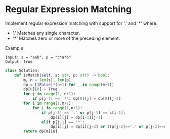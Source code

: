 # Regular Expression Matching

Implement regular expression matching with support for '.' and '*' where:
- '.' Matches any single character.
- '*' Matches zero or more of the preceding element.

Example

```
Input: s = "aab", p = "c*a*b"
Output: true
```

```python
class Solution:
    def isMatch(self, s: str, p: str) -> bool:
        m, n = len(s), len(p)
        dp = [[False]*(n+1) for _ in range(m+1)]
        dp[0][0] = True
        for j in range(2, n+1):
            if p[j-1] == '*': dp[0][j] = dp[0][j-2]
        for i in range(1,m+1):
            for j in range(1,n+1):
                if p[j-1] == '.' or p[j-1] == s[i-1]:
                    dp[i][j] = dp[i-1][j-1]
                elif p[j-1] == '*':
                    dp[i][j] = dp[i][j-2] or ((p[j-2]=='.' or p[j-2]==s[i-1]) and dp[i-1][j])
        return dp[m][n]
```
